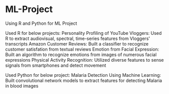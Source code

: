# ML-Project
Using R and Python for ML Project

Used R for below projects:
Personality Profiling of YouTube Vloggers: Used R to extract audiovisual, spectral, time-series features from Vloggers' transcripts
Amazon Customer Reviews: Built a classifier to recognize customer satisfation from textual reviews
Emotion from Facial Expression: Built an algorithm to recognize emotions from images of numerous facial expressions
Physical Activity Recognition: Utilized diverse features to sense signals from smartphones and detect movement

Used Python for below project:
Malaria Detection Using Machine Learning: Built convolutional network models to extract
features for detecting Malaria in blood images
